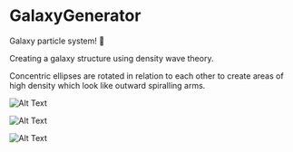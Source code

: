 # GalaxyGenerator

Galaxy particle system! 🌌

Creating a galaxy structure using density wave theory. 

Concentric ellipses are rotated in relation to each other to create areas of high density which look like outward spiralling arms.

![Alt Text](https://thumbs.gfycat.com/RingedMistyCottonmouth-size_restricted.gif)
 
![Alt Text](https://thumbs.gfycat.com/WaryIllegalGosling-size_restricted.gif)

![Alt Text](https://i.imgur.com/GWtfQdh.gif)
